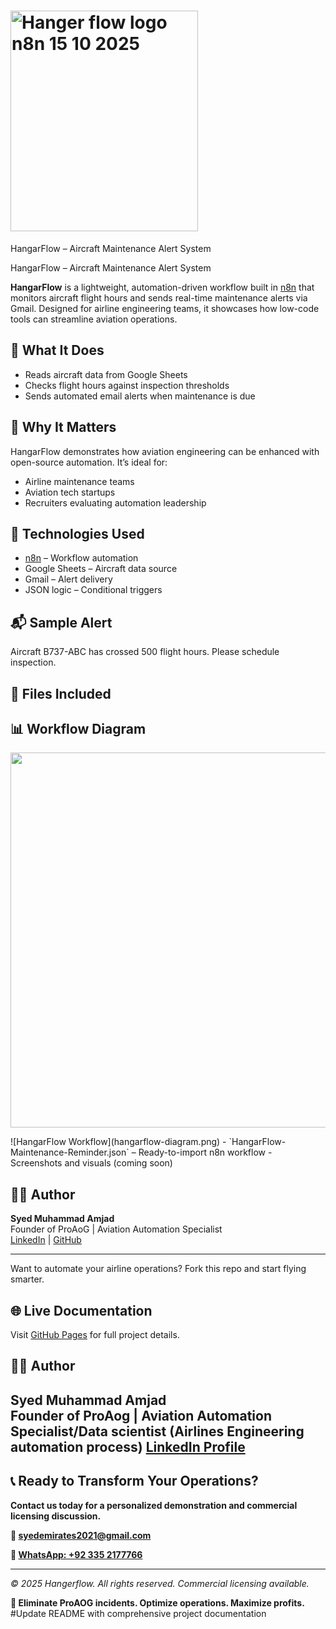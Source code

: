 # <img width="300" height="353" alt="Hanger flow logo n8n 15 10 2025" src="https://github.com/user-attachments/assets/851b9f49-94e9-46a7-8a83-6a246f7e9e55" />
HangarFlow – Aircraft Maintenance Alert System

HangarFlow – Aircraft Maintenance Alert System

**HangarFlow** is a lightweight, automation-driven workflow built in [n8n](https://n8n.io) that monitors aircraft flight hours and sends real-time maintenance alerts via Gmail. Designed for airline engineering teams, it showcases how low-code tools can streamline aviation operations.

## 🔧 What It Does

- Reads aircraft data from Google Sheets
- Checks flight hours against inspection thresholds
- Sends automated email alerts when maintenance is due

## 🧠 Why It Matters

HangarFlow demonstrates how aviation engineering can be enhanced with open-source automation. It’s ideal for:
- Airline maintenance teams
- Aviation tech startups
- Recruiters evaluating automation leadership

## 🚀 Technologies Used

- [n8n](https://n8n.io) – Workflow automation
- Google Sheets – Aircraft data source
- Gmail – Alert delivery
- JSON logic – Conditional triggers

## 📬 Sample Alert
Aircraft B737-ABC has crossed 500 flight hours. Please schedule inspection.
## 📁 Files Included
## 📊 Workflow Diagram
<p align="center">
  <img src="hangarflow-diagram.png" width="600" />
</p>
![HangarFlow Workflow](hangarflow-diagram.png)
- `HangarFlow-Maintenance-Reminder.json` – Ready-to-import n8n workflow
- Screenshots and visuals (coming soon)

## 👨‍💻 Author

**Syed Muhammad Amjad**  
Founder of ProAoG | Aviation Automation Specialist  
[LinkedIn](https://www.linkedin.com/in/syed-muhammad-amjad) | [GitHub](https://github.com/yourusername)

---

Want to automate your airline operations? Fork this repo and start flying smarter.


## 🌐 Live Documentation
Visit [GitHub Pages](https://syed-amjad65.github.io/HangarFlow) for full project details.

## 👨‍💼 Author
**Syed Muhammad Amjad**  
Founder of ProAog | Aviation Automation Specialist/Data scientist (Airlines Engineering automation process) 
[LinkedIn Profile](https://www.linkedin.com/in/syed-amjad-9b513570)
---

## 📞 **Ready to Transform Your Operations?**

**Contact us today for a personalized demonstration and commercial licensing discussion.**

**📧 [syedemirates2021@gmail.com](mailto:syedemirates2021@gmail.com)**

**📱 [WhatsApp: +92 335 2177766](https://wa.me/923352177766)**

---

*© 2025 Hangerflow. All rights reserved. Commercial licensing available.*

**🚀 Eliminate ProAOG incidents. Optimize operations. Maximize profits.**
#Update README with comprehensive project documentation
